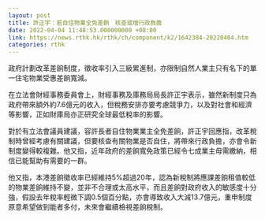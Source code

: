 ```yaml
---
layout: post
title: 許正宇：若自住物業全免差餉　核查或增行政負擔
date: 2022-04-04 11:48:53.000000000 +08:00
link: https://news.rthk.hk/rthk/ch/component/k2/1642384-20220404.htm
categories: rthk
---
```


政府計劃改革差餉制度，徵收率引入三級累進制，亦限制自然人業主只有名下的單一住宅物業受惠差餉寬減。

在立法會財經事務委員會上，財經事務及庫務局局長許正宇表示，雖然新制度只為政府帶來額外約7.6億元的收入，但稅務安排亦要考慮競爭力，以及對社會和經濟等影響，正如財庫局亦正研究全球最低稅率的影響。

對於有立法會議員建議，容許長者自住物業業主全免差餉，許正宇回應指，改革稅制時曾經考慮有關建議，但要核查有關物業是否自住，將帶來行政負擔，亦會令新制度變得較複雜。他又指，近年政府的差餉寬免政策已經令七成業主毋需繳納，相信已能幫助有需要的一群。

他又指，本港差餉徵收率已經維持5%超過20年，認為新稅制將應課差餉租值較低的物業差餉維持不變，並非不合理或太高水平，而且差餉對政府收入的敏感度十分強，假設去年稅率輕微下調0.5個百分點，亦會導致收入大減13.7億元，重申制度原意希望做到能者多付，未來會繼續檢視差餉稅制。
